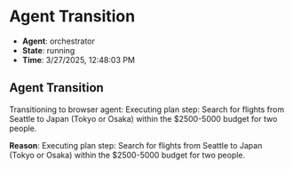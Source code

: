 # Agent Transition

- **Agent**: orchestrator
- **State**: running
- **Time**: 3/27/2025, 12:48:03 PM

## Agent Transition

Transitioning to browser agent: Executing plan step: Search for flights from Seattle to Japan (Tokyo or Osaka) within the $2500-5000 budget for two people.

**Reason**: Executing plan step: Search for flights from Seattle to Japan (Tokyo or Osaka) within the $2500-5000 budget for two people.

